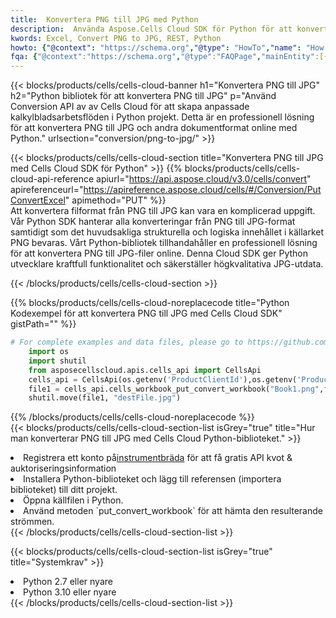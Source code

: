 ```yaml
---
title:  Konvertera PNG till JPG med Python
description:  Använda Aspose.Cells Cloud SDK för Python för att konvertera en fil i PNG-format till en JPG-fil.
kwords: Excel, Convert PNG to JPG, REST, Python
howto: {"@context": "https://schema.org","@type": "HowTo","name": "How to convert PNG to JPG using the Cells Cloud Python library.","description": "How to convert PNG to JPG using the Cells Cloud Python library.","image": {"@type": "ImageObject"},"url": "/python/conversion/png-to-jpg/","step": [{ "@type": "HowToStep","name": "How to convert PNG to JPG using the Cells Cloud Python library. step 1", "image": {"@type": "ImageObject",},"url": "/python/conversion/png-to-jpg/","text": "Register an account at <a href='https://dashboard.aspose.cloud/'>Dashboard</a> to get free API quota & authorization details",},{ "@type": "HowToStep","name": "How to convert PNG to JPG using the Cells Cloud Python library. step 1", "image": {"@type": "ImageObject",},"url": "/python/conversion/png-to-jpg/","text": "Install Python library and add the reference (import the library) to your project.",},{ "@type": "HowToStep","name": "How to convert PNG to JPG using the Cells Cloud Python library. step 1", "image": {"@type": "ImageObject",},"url": "/python/conversion/png-to-jpg/","text": "Open the source file in Python.",},{ "@type": "HowToStep","name": "How to convert PNG to JPG using the Cells Cloud Python library. step 1", "image": {"@type": "ImageObject",},"url": "/python/conversion/png-to-jpg/","text": "Use the `put_convert_workbook` method to retrieve the resulting stream.",}, ],"supply": {"@type": "HowToSupply","name": "document"},"tool": [{"@type": "HowToTool","name": "PyCharm, Visual Studio Code, Sublime, Eclipse"},{"@type": "HowToTool","name": "Aspose Cells"}],"totalTime": "PT6M"}
fqa: {"@context":"https://schema.org","@type":"FAQPage","mainEntity":[{"@type":"Question","name":"Why convert file formats in C# using REST API?","acceptedAnswer":{"@type":"Answer","text":"Documents are encoded in many ways, and some files may be incompatible with the software you use. To open and read such files, just convert them to appropriate file formats.<br/><ol><li>Install .NET SDK and add the reference (import the library) to your project.</li><li>Open the source file in C# using REST API.</li><li>Call the PutConvertWorkbookRequest() method, passing an output filename with required extension.</li><li>Get the result of conversion as a separate file.</li></ol>"}},{"@type":"Question","name":"What file formats can I convert with your C# library?","acceptedAnswer":{"@type":"Answer","text":"We support a variety of file formats for conversion using .NET library, including XLSX, Excel, xls , PDF, CSV, HTML, Markdown, XML, PNG, JPG, TIFF, Json, TXT and many more."}},{"@type":"Question","name":"What is the maximum allowed file size for conversion using this .NET library?","acceptedAnswer":{"@type":"Answer","text":"There are no file size limits for format conversions using .NET library."}}]}
---
```

{{< blocks/products/cells/cells-cloud-banner h1="Konvertera PNG till JPG" h2="Python bibliotek för att konvertera PNG till JPG" p="Använd Conversion API av av Cells Cloud för att skapa anpassade kalkylbladsarbetsflöden i Python projekt. Detta är en professionell lösning för att konvertera PNG till JPG och andra dokumentformat online med Python." urlsection="conversion/png-to-jpg/" >}}

{{< blocks/products/cells/cells-cloud-section title="Konvertera PNG till JPG med Cells Cloud SDK för Python" >}}
{{% blocks/products/cells/cells-cloud-api-reference apiurl="https://api.aspose.cloud/v3.0/cells/convert" apireferenceurl="https://apireference.aspose.cloud/cells/#/Conversion/PutConvertExcel" apimethod="PUT" %}}
<br/>
Att konvertera filformat från PNG till JPG kan vara en komplicerad uppgift. Vår Python SDK hanterar alla konverteringar från PNG till JPG-format samtidigt som det huvudsakliga strukturella och logiska innehållet i källarket PNG bevaras. Vårt Python-bibliotek tillhandahåller en professionell lösning för att konvertera PNG till JPG-filer online. Denna Cloud SDK ger Python utvecklare kraftfull funktionalitet och säkerställer högkvalitativa JPG-utdata.

{{< /blocks/products/cells/cells-cloud-section >}}

{{% blocks/products/cells/cells-cloud-noreplacecode title="Python Kodexempel för att konvertera PNG till JPG med Cells Cloud SDK" gistPath="" %}}
 
```python
# For complete examples and data files, please go to https://github.com/aspose-cells-cloud/aspose-cells-cloud-python/
    import os
    import shutil
    from asposecellscloud.apis.cells_api import CellsApi
    cells_api = CellsApi(os.getenv('ProductClientId'),os.getenv('ProductClientSecret'))
    file1 = cells_api.cells_workbook_put_convert_workbook("Book1.png",format="jpg")
    shutil.move(file1, "destFile.jpg")     
```
 
{{% /blocks/products/cells/cells-cloud-noreplacecode %}}
<br/>
{{< blocks/products/cells/cells-cloud-section-list isGrey="true" title="Hur man konverterar PNG till JPG med Cells Cloud Python-biblioteket." >}}
<li> Registrera ett konto på<a href="https://dashboard.aspose.cloud/">instrumentbräda</a> för att få gratis API kvot & auktoriseringsinformation</li>
<li>Installera Python-biblioteket och lägg till referensen (importera biblioteket) till ditt projekt.</li>
<li>Öppna källfilen i Python.</li>
<li>Använd metoden `put_convert_workbook` för att hämta den resulterande strömmen.</li>
{{< /blocks/products/cells/cells-cloud-section-list >}}

{{< blocks/products/cells/cells-cloud-section-list isGrey="true" title="Systemkrav" >}}
<li>Python 2.7 eller nyare</li>
<li>Python 3.10 eller nyare</li>
{{< /blocks/products/cells/cells-cloud-section-list >}}

